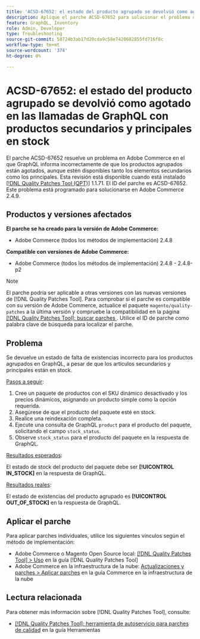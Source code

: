 ```yaml
---
title: 'ACSD-67652: el estado del producto agrupado se devolvió como agotado en las llamadas de GraphQL con productos secundarios y principales en stock'
description: Aplique el parche ACSD-67652 para solucionar el problema de Adobe Commerce, donde el estado del producto del paquete se devuelve como agotado en las llamadas de GraphQL, incluso con productos secundarios y principales en stock.
feature: GraphQL, Inventory
role: Admin, Developer
type: Troubleshooting
source-git-commit: 58724b3ab17d20cda9c58e7420682855fd716f8c
workflow-type: tm+mt
source-wordcount: '374'
ht-degree: 0%

---
```



# ACSD-67652: el estado del producto agrupado se devolvió como agotado en las llamadas de GraphQL con productos secundarios y principales en stock

El parche ACSD-67652 resuelve un problema en Adobe Commerce en el que GraphQL informa incorrectamente de que los productos agrupados están agotados, aunque estén disponibles tanto los elementos secundarios como los principales. Esta revisión está disponible cuando está instalado [[!DNL Quality Patches Tool (QPT)]](/help/tools/quality-patches-tool/quality-patches-tool-to-self-serve-quality-patches.md) 1.1.71. El ID del parche es ACSD-67652. Este problema está programado para solucionarse en Adobe Commerce 2.4.9.

## Productos y versiones afectados

**El parche se ha creado para la versión de Adobe Commerce:**

* Adobe Commerce (todos los métodos de implementación) 2.4.8

**Compatible con versiones de Adobe Commerce:**

* Adobe Commerce (todos los métodos de implementación) 2.4.8 - 2.4.8-p2

>[!NOTE]
>
>El parche podría ser aplicable a otras versiones con las nuevas versiones de [!DNL Quality Patches Tool]. Para comprobar si el parche es compatible con su versión de Adobe Commerce, actualice el paquete `magento/quality-patches` a la última versión y compruebe la compatibilidad en la página [[!DNL Quality Patches Tool]: buscar parches &#x200B;](https://experienceleague.adobe.com/tools/commerce-quality-patches/index.html?lang=es). Utilice el ID de parche como palabra clave de búsqueda para localizar el parche.

## Problema

Se devuelve un estado de falta de existencias incorrecto para los productos agrupados en GraphQL, a pesar de que los artículos secundarios y principales están en stock.

<u>Pasos a seguir</u>:

1. Cree un paquete de productos con el SKU dinámico desactivado y los precios dinámicos, asignando un producto simple como la opción requerida.
1. Asegúrese de que el producto del paquete esté en stock.
1. Realice una reindexación completa.
1. Ejecute una consulta de GraphQL `product` para el producto del paquete, solicitando el campo `stock_status`.
1. Observe `stock_status` para el producto del paquete en la respuesta de GraphQL.


<u>Resultados esperados</u>:

El estado de stock del producto del paquete debe ser **[!UICONTROL IN_STOCK]** en la respuesta de GraphQL.

<u>Resultados reales</u>:

El estado de existencias del producto agrupado es **[!UICONTROL OUT_OF_STOCK]** en la respuesta de GraphQL.


## Aplicar el parche

Para aplicar parches individuales, utilice los siguientes vínculos según el método de implementación:

* Adobe Commerce o Magento Open Source local: [[!DNL Quality Patches Tool] > Uso](/help/tools/quality-patches-tool/usage.md) en la guía [!DNL Quality Patches Tool]
* Adobe Commerce en la infraestructura de la nube: [Actualizaciones y parches > Aplicar parches](https://experienceleague.adobe.com/docs/commerce-cloud-service/user-guide/develop/upgrade/apply-patches.html?lang=es) en la guía Commerce en la infraestructura de la nube

## Lectura relacionada

Para obtener más información sobre [!DNL Quality Patches Tool], consulte:

* [[!DNL Quality Patches Tool]: herramienta de autoservicio para parches de calidad](/help/tools/quality-patches-tool/quality-patches-tool-to-self-serve-quality-patches.md) en la guía Herramientas
